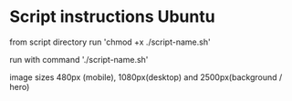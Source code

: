 # Script instructions Ubuntu

from script directory run 'chmod +x ./script-name.sh'

run with command './script-name.sh'

image sizes 480px (mobile), 1080px(desktop) and 2500px(background / hero)